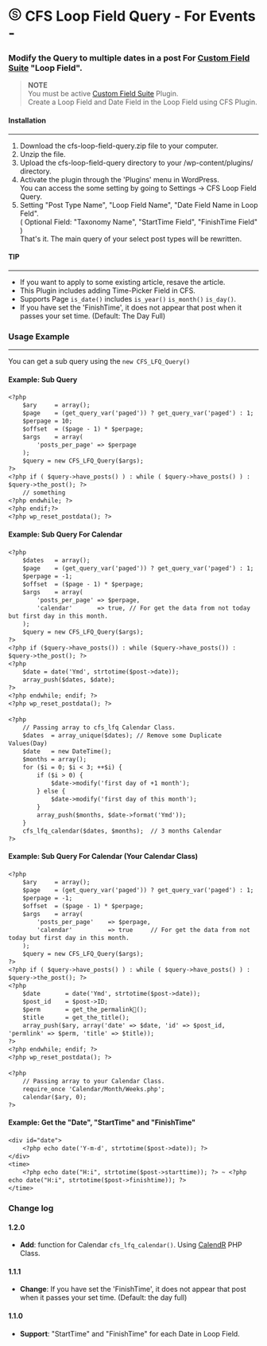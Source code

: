 # ![Alt text](images/logo.jpg "SECT") CFS Loop Field Query - For Events -

### Modify the Query to multiple dates in a post For [Custom Field Suite](https://wordpress.org/plugins/custom-field-suite/) "Loop Field".  

> **NOTE**  
You must be active [Custom Field Suite](https://wordpress.org/plugins/custom-field-suite/) Plugin.  
Create a Loop Field and Date Field in the Loop Field using CFS Plugin.

#### Installation
- - -
 1. Download the cfs-loop-field-query.zip file to your computer.  
 2. Unzip the file.  
 3. Upload the cfs-loop-field-query directory to your /wp-content/plugins/ directory.  
 4. Activate the plugin through the 'Plugins' menu in WordPress.  
 You can access the some setting by going to Settings -> CFS Loop Field Query.
 5. Setting "Post Type Name", "Loop Field Name", "Date Field Name in Loop Feld".  
 ( Optional Field: "Taxonomy Name", "StartTime Field", "FinishTime Field" )  
 That's it. The main query of your select post types will be rewritten.

#### TIP
- - -
* If you want to apply to some existing article, resave the article.  
* This Plugin includes adding Time-Picker Field in CFS.
* Supports Page `is_date()` includes `is_year()` `is_month()` `is_day()`.
* If you have set the 'FinishTime', it does not appear that post when it passes your set time. (Default: The Day Full)

### Usage Example
- - -
You can get a sub query using the `new CFS_LFQ_Query()`

#### Example: Sub Query
    <?php
        $ary	 = array();
        $page    = (get_query_var('paged')) ? get_query_var('paged') : 1;
        $perpage = 10;
        $offset  = ($page - 1) * $perpage;
        $args    = array(
            'posts_per_page' => $perpage
        );
        $query = new CFS_LFQ_Query($args);
    ?>
    <?php if ( $query->have_posts() ) : while ( $query->have_posts() ) : $query->the_post(); ?>
        // something
    <?php endwhile; ?>
    <?php endif;?>
    <?php wp_reset_postdata(); ?>

#### Example: Sub Query For Calendar  
    <?php
        $dates   = array();
        $page    = (get_query_var('paged')) ? get_query_var('paged') : 1;
        $perpage = -1;
        $offset  = ($page - 1) * $perpage;
        $args    = array(
            'posts_per_page' => $perpage,
            'calendar'       => true, // For get the data from not today but first day in this month.
        );
        $query = new CFS_LFQ_Query($args);
    ?>
    <?php if ($query->have_posts()) : while ($query->have_posts()) : $query->the_post(); ?>
    <?php
        $date = date('Ymd', strtotime($post->date));
        array_push($dates, $date);
    ?>
    <?php endwhile; endif; ?>
    <?php wp_reset_postdata(); ?>

    <?php
        // Passing array to cfs_lfq Calendar Class.
        $dates  = array_unique($dates); // Remove some Duplicate Values(Day)
        $date   = new DateTime();
        $months = array();
        for ($i = 0; $i < 3; ++$i) {
            if ($i > 0) {
                $date->modify('first day of +1 month');
            } else {
                $date->modify('first day of this month');
            }
            array_push($months, $date->format('Ymd'));
        }
        cfs_lfq_calendar($dates, $months);  // 3 months Calendar
    ?>
#### Example: Sub Query For Calendar (Your Calendar Class)
    <?php
        $ary	 = array();
        $page    = (get_query_var('paged')) ? get_query_var('paged') : 1;
        $perpage = -1;
    	$offset  = ($page - 1) * $perpage;
        $args    = array(
            'posts_per_page'    => $perpage,
            'calendar'          => true		// For get the data from not today but first day in this month.
        );
        $query = new CFS_LFQ_Query($args);
    ?>
    <?php if ( $query->have_posts() ) : while ( $query->have_posts() ) : $query->the_post(); ?>
    <?php
        $date       = date('Ymd', strtotime($post->date));
        $post_id    = $post->ID;
        $perm       = get_the_permalink();
        $title      = get_the_title();
        array_push($ary, array('date' => $date, 'id' => $post_id, 'permlink' => $perm, 'title' => $title));
    ?>
    <?php endwhile; endif; ?>
    <?php wp_reset_postdata(); ?>

    <?php
        // Passing array to your Calendar Class.
        require_once 'Calendar/Month/Weeks.php';
        calendar($ary, 0);
    ?>
#### Example: Get the "Date", "StartTime" and "FinishTime"
    <div id="date">
        <?php echo date('Y-m-d', strtotime($post->date)); ?>
    </div>
    <time>
        <?php echo date("H:i", strtotime($post->starttime)); ?> ~ <?php echo date("H:i", strtotime($post->finishtime)); ?>
    </time>
### Change log  
#### 1.2.0
 * **Add**: function for Calendar `cfs_lfq_calendar()`. Using [CalendR](https://github.com/yohang/CalendR) PHP Class.  

#### 1.1.1
 * **Change**: If you have set the 'FinishTime', it does not appear that post when it passes your set time. (Default: the day full)  

#### 1.1.0
 * **Support**: "StartTime" and "FinishTime" for each Date in Loop Field.
